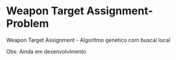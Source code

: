 # Weapon Target Assignment-Problem

Weapon Target Assignment - Algoritmo genetico com buscal local

Obs: Ainda em desenvolvimento
